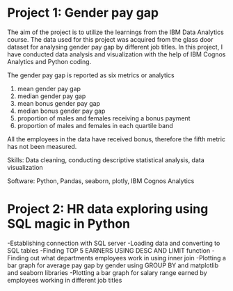 # Project 1: Gender pay gap

The aim of the project is to utilize the learnings from the IBM Data Analytics course. The data used for this project was acquired from the glass door dataset for analysing gender pay gap by different job titles. In this project, I have conducted data analysis and visualization with the help of IBM Cognos Analytics and Python coding. 

The gender pay gap is reported as six metrics or analytics
1. mean gender pay gap
2. median gender pay gap 
3. mean bonus gender pay gap 
4. median bonus gender pay gap 
5. proportion of males and females receiving a bonus payment
6. proportion of males and females in each quartile band

All the employees in the data have received bonus, therefore the fifth metric has not been measured.

Skills: Data cleaning, conducting descriptive statistical analysis, data visualization

Software: Python, Pandas, seaborn, plotly, IBM Cognos Analytics


# Project 2: HR data exploring using SQL magic in Python
-Establishing connection with SQL server
-Loading data and converting to SQL tables
-Finding TOP 5 EARNERS USING DESC AND LIMIT function
-Finding out what departments employees work in using inner join
-Plotting a bar graph for average pay gap by gender using GROUP BY and matplotlib and seaborn libraries
-Plotting a bar graph for salary range earned by employees working in different job titles
